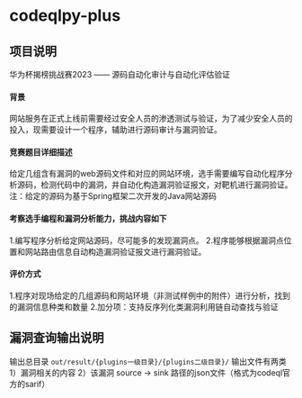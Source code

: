 # codeqlpy-plus

## 项目说明
华为杯揭榜挑战赛2023 —— 源码自动化审计与自动化评估验证
#### 背景
网站服务在正式上线前需要经过安全人员的渗透测试与验证，为了减少安全人员的投入，现需要设计一个程序，辅助进行源码审计与漏洞验证。
#### 竞赛题目详细描述
给定几组含有漏洞的web源码文件和对应的网站环境，选手需要编写自动化程序分析源码，检测代码中的漏洞，并自动化构造漏洞验证报文，对靶机进行漏洞验证。
注：给定的源码为基于Spring框架二次开发的Java网站源码
#### 考察选手编程和漏洞分析能力，挑战内容如下
1.编写程序分析给定网站源码，尽可能多的发现漏洞点。
2.程序能够根据漏洞点位置和网站路由信息自动构造漏洞验证报文进行漏洞验证。
#### 评价方式
1.程序对现场给定的几组源码和网站环境（非测试样例中的附件）进行分析，找到的漏洞信息种类和数量
2.加分项：支持反序列化类漏洞利用链自动查找与验证


## 漏洞查询输出说明
输出总目录  `out/result/{plugins一级目录}/{plugins二级目录}/`
输出文件有两类
    1）漏洞相关的内容
    2）该漏洞 source -> sink 路径的json文件（格式为codeql官方的sarif）




